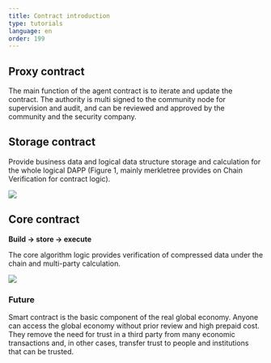 ```yaml
---
title: Contract introduction
type: tutorials
language: en
order: 199
---
```


## Proxy contract

The main function of the agent contract is to iterate and update the contract. The authority is multi signed to the community node for supervision and audit, and can be reviewed and approved by the community and the security company.

## Storage contract

Provide business data and logical data structure storage and calculation for the whole logical DAPP (Figure 1, mainly merkletree provides on Chain Verification for contract logic).

<img src="/images/markletree.png">

## Core contract

**Build → store → execute**

The core algorithm logic provides verification of compressed data under the chain and multi-party calculation.

<img src="/images/markletree2.png">

### Future

Smart contract is the basic component of the real global economy. Anyone can access the global economy without prior review and high prepaid cost. They remove the need for trust in a third party from many economic transactions and, in other cases, transfer trust to people and institutions that can be trusted.